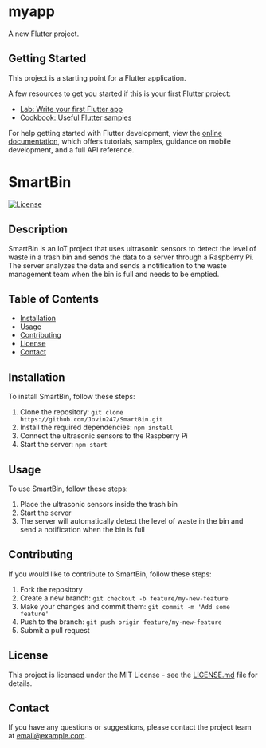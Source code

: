 # myapp

A new Flutter project.

## Getting Started

This project is a starting point for a Flutter application.

A few resources to get you started if this is your first Flutter project:

- [Lab: Write your first Flutter app](https://docs.flutter.dev/get-started/codelab)
- [Cookbook: Useful Flutter samples](https://docs.flutter.dev/cookbook)

For help getting started with Flutter development, view the
[online documentation](https://docs.flutter.dev/), which offers tutorials,
samples, guidance on mobile development, and a full API reference.
# SmartBin

[![License](https://img.shields.io/badge/License-MIT-blue.svg)](https://opensource.org/licenses/MIT)

## Description

SmartBin is an IoT project that uses ultrasonic sensors to detect the level of waste in a trash bin and sends the data to a server through a Raspberry Pi. The server analyzes the data and sends a notification to the waste management team when the bin is full and needs to be emptied.

## Table of Contents

- [Installation](#installation)
- [Usage](#usage)
- [Contributing](#contributing)
- [License](#license)
- [Contact](#contact)

## Installation

To install SmartBin, follow these steps:

1. Clone the repository: `git clone https://github.com/Jovin247/SmartBin.git`
2. Install the required dependencies: `npm install`
3. Connect the ultrasonic sensors to the Raspberry Pi
4. Start the server: `npm start`

## Usage

To use SmartBin, follow these steps:

1. Place the ultrasonic sensors inside the trash bin
2. Start the server
3. The server will automatically detect the level of waste in the bin and send a notification when the bin is full

## Contributing

If you would like to contribute to SmartBin, follow these steps:

1. Fork the repository
2. Create a new branch: `git checkout -b feature/my-new-feature`
3. Make your changes and commit them: `git commit -m 'Add some feature'`
4. Push to the branch: `git push origin feature/my-new-feature`
5. Submit a pull request

## License

This project is licensed under the MIT License - see the [LICENSE.md](LICENSE.md) file for details.

## Contact

If you have any questions or suggestions, please contact the project team at [email@example.com](mailto:email@example.com).

